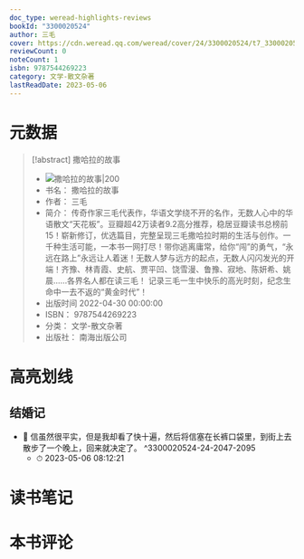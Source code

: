 ```yaml
---
doc_type: weread-highlights-reviews
bookId: "3300020524"
author: 三毛
cover: https://cdn.weread.qq.com/weread/cover/24/3300020524/t7_3300020524.jpg
reviewCount: 0
noteCount: 1
isbn: 9787544269223
category: 文学-散文杂著
lastReadDate: 2023-05-06
---
```

# 元数据
> [!abstract] 撒哈拉的故事
> - ![ 撒哈拉的故事|200](https://cdn.weread.qq.com/weread/cover/24/3300020524/t7_3300020524.jpg)
> - 书名： 撒哈拉的故事
> - 作者： 三毛
> - 简介： 传奇作家三毛代表作，华语文学绕不开的名作，无数人心中的华语散文“天花板”。豆瓣超42万读者9.2高分推荐，稳居豆瓣读书总榜前15！崭新修订，优选篇目，完整呈现三毛撒哈拉时期的生活与创作。一千种生活可能，一本书一网打尽！带你逃离庸常，给你“闯”的勇气，“永远在路上”永远让人着迷！无数人梦与远方的起点，无数人闪闪发光的开端！齐豫、林青霞、史航、贾平凹、饶雪漫、鲁豫、寂地、陈妍希、姚晨……各界名人都在读三毛！ 记录三毛一生中快乐的高光时刻，纪念生命中一去不返的“黄金时代”！
> - 出版时间 2022-04-30 00:00:00
> - ISBN： 9787544269223
> - 分类： 文学-散文杂著
> - 出版社： 南海出版公司

# 高亮划线

## 结婚记


- 📌 信虽然很平实，但是我却看了快十遍，然后将信塞在长裤口袋里，到街上去散步了一个晚上，回来就决定了。 ^3300020524-24-2047-2095
    - ⏱ 2023-05-06 08:12:21 
# 读书笔记

# 本书评论
